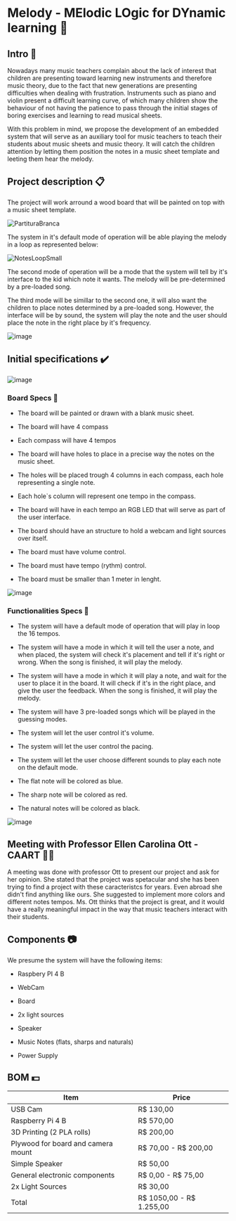 # Melody - MElodic LOgic for DYnamic learning 🎵

## Intro 🎼

Nowadays many music teachers complain about the lack of interest that children are presenting toward learning new instruments and therefore music theory, due to the fact that new generations are presenting difficulties when dealing with frustration.
Instruments such as piano and violin present a difficult learning curve, of which many children show the behaviour of not having the patience to pass through the initial stages of boring exercises and learning to read musical sheets.

With this problem in mind, we propose the development of an embedded system that will serve as an auxiliary tool for music teachers to teach their students about music sheets and music theory. It will catch the children attention by letting them position the notes in a music sheet template and leeting them hear the melody.

## Project description 📋

The project will work arround a wood board that will be painted on top with a music sheet template.

![PartituraBranca](https://github.com/user-attachments/assets/24a49d9d-935f-4660-8890-c2ee6ce10ac3)

The system in it's default mode of operation will be able playing the melody in a loop as represented below:

![NotesLoopSmall](https://github.com/user-attachments/assets/dc551eb7-6f2f-40a3-91d6-d0e69135febc)

The second mode of operation will be a mode that the system will tell by it's interface to the kid which note it wants. The melody will be pre-determined by a pre-loaded song.

The third mode will be simillar to the second one, it will also want the children to place notes determined by a pre-loaded song. However, the interface will be by sound, the system will play the note and the user should place the note in the right place by it's frequency.

![image](https://github.com/user-attachments/assets/13328c2f-e02f-4356-a31a-22013e4a0186)

## Initial specifications ✔️

![image](https://github.com/user-attachments/assets/32730bdb-0779-461f-88f8-021705e767b6)

### Board Specs 📐

- The board will be painted or drawn with a blank music sheet.
  
- The board will have 4 compass
  
- Each compass will have 4 tempos

- The board will have holes to place in a precise way the notes on the music sheet.

- The holes will be placed trough 4 columns in each compass, each hole representing a single note.

- Each hole`s column will represent one tempo in the compass.

- The board will have in each tempo an RGB LED that will serve as part of the user interface.

- The board should have an structure to hold a webcam and light sources over itself.

- The board must have volume control.

- The board must have tempo (rythm) control.

- The board must be smaller than 1 meter in lenght.

![image](https://github.com/user-attachments/assets/6a7008e7-1987-46b1-9ee6-c036d438014e)

### Functionalities Specs 🔎

- The system will have a default mode of operation that will play in loop the 16 tempos.

- The system will have a mode in which it will tell the user a note, and when placed, the system will check it's placement and tell if it's right or wrong. When the song is finished, it will play the melody.

- The system will have a mode in which it will play a note, and wait for the user to place it in the board. It will check if it's in the right place, and give the user the feedback. When the song is finished, it will play the melody.

- The system will have 3 pre-loaded songs which will be played in the guessing modes.

- The system will let the user control it's volume.

- The system will let the user control the pacing.

- The system will let the user choose different sounds to play each note on the default mode.

- The flat note will be colored as blue.

- The sharp note will be colored as red.

- The natural notes will be colored as black.

![image](https://github.com/user-attachments/assets/783abdef-b896-49bc-9d5f-34d7bf900715)

## Meeting with Professor Ellen Carolina Ott - CAART 🎻💬

A meeting was done with professor Ott to present our project and ask for her opinion. She stated that the project was spetacular and she has been trying to find a project with these caracteristcs for years. Even abroad she didn't find anything like ours. She suggested to implement more colors and different notes tempos. Ms. Ott thinks that the project is great, and it would have a really meaningful impact in the way that music teachers interact with their students.

## Components 📷

We presume the system will have the following items:

- Raspbery PI 4 B

- WebCam

- Board

- 2x light sources

- Speaker

- Music Notes (flats, sharps and naturals)

- Power Supply

## BOM 💵 

| Item | Price |
| --- | --- |
| USB Cam | R$ 130,00 |
| Raspberry Pi 4 B | R$ 570,00 |
| 3D Printing (2 PLA rolls) | R$ 200,00 |
| Plywood for board and camera mount | R$ 70,00 - R$ 200,00 |
| Simple Speaker | R$ 50,00 |
| General electronic components | R$ 0,00 - R$ 75,00 |
| 2x Light Sources | R$ 30,00 |
| Total | R$ 1050,00 - R$ 1.255,00 |
